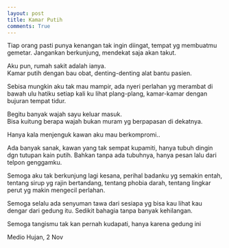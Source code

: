 ```yaml
---
layout: post
title: Kamar Putih
comments: True
---
```


Tiap orang pasti punya kenangan tak ingin diingat, tempat yg membuatmu gemetar. Jangankan berkunjung, mendekat saja akan takut.

Aku pun, rumah sakit adalah ianya.  
Kamar putih dengan bau obat, denting-denting alat bantu pasien.

Sebisa mungkin aku tak mau mampir, ada nyeri perlahan yg merambat di bawah ulu hatiku setiap kali ku lihat plang-plang, kamar-kamar dengan bujuran tempat tidur.

Begitu banyak wajah sayu keluar masuk.  
Bisa kuitung berapa wajah bukan muram yg berpapasan di dekatnya.

Hanya kala menjenguk kawan aku mau berkompromi..

Ada banyak sanak, kawan yang tak sempat kupamiti, hanya tubuh dingin dgn tutupan kain putih. Bahkan tanpa ada tubuhnya, hanya pesan lalu dari telpon genggamku.

Semoga aku tak berkunjung lagi kesana, perihal badanku yg semakin entah, tentang sirup yg rajin bertandang, tentang phobia darah, tentang lingkar perut yg makin mengecil perlahan.

Semoga selalu ada senyuman tawa dari sesiapa yg bisa kau lihat kau dengar dari gedung itu. Sedikit bahagia tanpa banyak kehilangan.

Semoga tangismu tak kan pernah kudapati, hanya karena gedung ini

Medio Hujan, 2 Nov 
